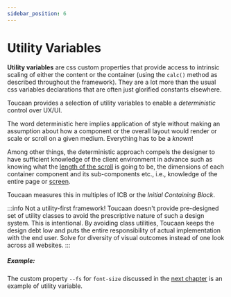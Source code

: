 ```yaml
---
sidebar_position: 6
---
```


# Utility Variables

**Utility variables** are css custom properties that provide access to intrinsic scaling of either the content or the container (using the `calc()` method as described throughout the framework). They are a lot more than the usual css variables declarations that are often just glorified constants elsewhere. 

Toucaan provides a selection of utility variables to enable a _deterministic_ control over UX/UI. 

The word deterministic here implies application of style without making an assumption about how a component or the overall layout would render or scale or scroll on a given medium. Everything has to be a _known_! 

Among other things, the deterministic approach compels the designer to have sufficient knowledge of the client environment in advance such as knowing what the [length of the scroll](./web-design/pagination.md) is going to be, the dimensions of each container component and its sub-components etc., i.e., knowledge of the entire page or [screen](./native-apps/create-a-screen.md). 

Toucaan measures this in multiples of ICB or the _Initial Containing Block_. 
 
:::info Not a utility-first framework!
Toucaan doesn't provide pre-designed set of utility classes to avoid the prescriptive nature of such a design system. This is intentional. By avoiding class utilities, Toucaan keeps the design debt low and puts the entire responsibility of actual implementation with the end user. Solve for diversity of visual outcomes instead of one look across all websites. 
:::

##### Example:
The custom property `--fs` for `font-size` discussed in the [next chapter](./typography/introduction.md) is an example of utility variable.

